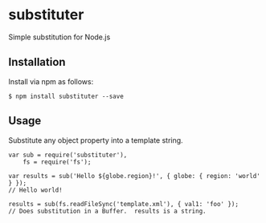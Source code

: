 # substituter
Simple substitution for Node.js

## Installation
Install via npm as follows:
```
$ npm install substituter --save
```

## Usage
Substitute any object property into a template string.
```
var sub = require('substituter'),
    fs = require('fs');

var results = sub('Hello ${globe.region}!', { globe: { region: 'world' } });
// Hello world!

results = sub(fs.readFileSync('template.xml'), { val1: 'foo' });
// Does substitution in a Buffer.  results is a string.
```

